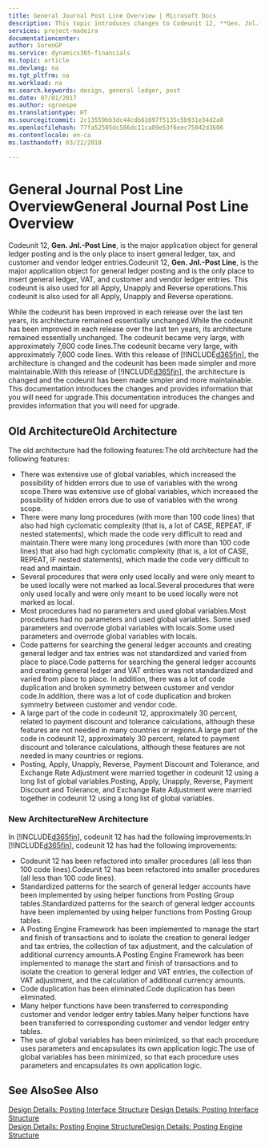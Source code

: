 ```yaml
---
title: General Journal Post Line Overview | Microsoft Docs
description: This topic introduces changes to Codeunit 12, **Gen. Jnl.-Post Line**, which is the major application object for general ledger posting and is the only place to insert general ledger, tax, and customer and vendor ledger entries.
services: project-madeira
documentationcenter: 
author: SorenGP
ms.service: dynamics365-financials
ms.topic: article
ms.devlang: na
ms.tgt_pltfrm: na
ms.workload: na
ms.search.keywords: design, general ledger, post
ms.date: 07/01/2017
ms.author: sgroespe
ms.translationtype: HT
ms.sourcegitcommit: 2c13559bb3dc44cdb61697f5135c5b931e34d2a8
ms.openlocfilehash: 77fa52505dc586dc11ca89e53f6eec75042d3606
ms.contentlocale: en-ca
ms.lasthandoff: 03/22/2018

---
```

# <a name="general-journal-post-line-overview"></a><span data-ttu-id="2536d-103">General Journal Post Line Overview</span><span class="sxs-lookup"><span data-stu-id="2536d-103">General Journal Post Line Overview</span></span>
<span data-ttu-id="2536d-104">Codeunit 12, **Gen. Jnl.-Post Line**, is the major application object for general ledger posting and is the only place to insert general ledger, tax, and customer and vendor ledger entries.</span><span class="sxs-lookup"><span data-stu-id="2536d-104">Codeunit 12, **Gen. Jnl.-Post Line**, is the major application object for general ledger posting and is the only place to insert general ledger, VAT, and customer and vendor ledger entries.</span></span> <span data-ttu-id="2536d-105">This codeunit is also used for all Apply, Unapply and Reverse operations.</span><span class="sxs-lookup"><span data-stu-id="2536d-105">This codeunit is also used for all Apply, Unapply and Reverse operations.</span></span>  
  
<span data-ttu-id="2536d-106">While the codeunit has been improved in each release over the last ten years, its architecture remained essentially unchanged.</span><span class="sxs-lookup"><span data-stu-id="2536d-106">While the codeunit has been improved in each release over the last ten years, its architecture remained essentially unchanged.</span></span> <span data-ttu-id="2536d-107">The codeunit became very large, with approximately 7,600 code lines.</span><span class="sxs-lookup"><span data-stu-id="2536d-107">The codeunit became very large, with approximately 7,600 code lines.</span></span> <span data-ttu-id="2536d-108">With this release of [!INCLUDE[d365fin](includes/d365fin_md.md)], the architecture is changed and the codeunit has been made simpler and more maintainable.</span><span class="sxs-lookup"><span data-stu-id="2536d-108">With this release of [!INCLUDE[d365fin](includes/d365fin_md.md)], the architecture is changed and the codeunit has been made simpler and more maintainable.</span></span> <span data-ttu-id="2536d-109">This documentation introduces the changes and provides information that you will need for upgrade.</span><span class="sxs-lookup"><span data-stu-id="2536d-109">This documentation introduces the changes and provides information that you will need for upgrade.</span></span>  
  
## <a name="old-architecture"></a><span data-ttu-id="2536d-110">Old Architecture</span><span class="sxs-lookup"><span data-stu-id="2536d-110">Old Architecture</span></span>  
<span data-ttu-id="2536d-111">The old architecture had the following features:</span><span class="sxs-lookup"><span data-stu-id="2536d-111">The old architecture had the following features:</span></span>  
  
* <span data-ttu-id="2536d-112">There was extensive use of global variables, which increased the possibility of hidden errors due to use of variables with the wrong scope.</span><span class="sxs-lookup"><span data-stu-id="2536d-112">There was extensive use of global variables, which increased the possibility of hidden errors due to use of variables with the wrong scope.</span></span>  
* <span data-ttu-id="2536d-113">There were many long procedures (with more than 100 code lines) that also had high cyclomatic complexity (that is, a lot of CASE, REPEAT, IF nested statements), which made the code very difficult to read and maintain.</span><span class="sxs-lookup"><span data-stu-id="2536d-113">There were many long procedures (with more than 100 code lines) that also had high cyclomatic complexity (that is, a lot of CASE, REPEAT, IF nested statements), which made the code very difficult to read and maintain.</span></span>  
* <span data-ttu-id="2536d-114">Several procedures that were only used locally and were only meant to be used locally were not marked as local.</span><span class="sxs-lookup"><span data-stu-id="2536d-114">Several procedures that were only used locally and were only meant to be used locally were not marked as local.</span></span>  
* <span data-ttu-id="2536d-115">Most procedures had no parameters and used global variables.</span><span class="sxs-lookup"><span data-stu-id="2536d-115">Most procedures had no parameters and used global variables.</span></span> <span data-ttu-id="2536d-116">Some used parameters and overrode global variables with locals.</span><span class="sxs-lookup"><span data-stu-id="2536d-116">Some used parameters and overrode global variables with locals.</span></span>  
* <span data-ttu-id="2536d-117">Code patterns for searching the general ledger accounts and creating general ledger and tax entries was not standardized and varied from place to place.</span><span class="sxs-lookup"><span data-stu-id="2536d-117">Code patterns for searching the general ledger accounts and creating general ledger and VAT entries was not standardized and varied from place to place.</span></span> <span data-ttu-id="2536d-118">In addition, there was a lot of code duplication and broken symmetry between customer and vendor code.</span><span class="sxs-lookup"><span data-stu-id="2536d-118">In addition, there was a lot of code duplication and broken symmetry between customer and vendor code.</span></span>  
* <span data-ttu-id="2536d-119">A large part of the code in codeunit 12, approximately 30 percent, related to payment discount and tolerance calculations, although these features are not needed in many countries or regions.</span><span class="sxs-lookup"><span data-stu-id="2536d-119">A large part of the code in codeunit 12, approximately 30 percent, related to payment discount and tolerance calculations, although these features are not needed in many countries or regions.</span></span>  
* <span data-ttu-id="2536d-120">Posting, Apply, Unapply, Reverse, Payment Discount and Tolerance, and Exchange Rate Adjustment were married together in codeunit 12 using a long list of global variables.</span><span class="sxs-lookup"><span data-stu-id="2536d-120">Posting, Apply, Unapply, Reverse, Payment Discount and Tolerance, and Exchange Rate Adjustment were married together in codeunit 12 using a long list of global variables.</span></span>  
  
### <a name="new-architecture"></a><span data-ttu-id="2536d-121">New Architecture</span><span class="sxs-lookup"><span data-stu-id="2536d-121">New Architecture</span></span>  
<span data-ttu-id="2536d-122">In [!INCLUDE[d365fin](includes/d365fin_md.md)], codeunit 12 has had the following improvements:</span><span class="sxs-lookup"><span data-stu-id="2536d-122">In [!INCLUDE[d365fin](includes/d365fin_md.md)], codeunit 12 has had the following improvements:</span></span>  
  
* <span data-ttu-id="2536d-123">Codeunit 12 has been refactored into smaller procedures (all less than 100 code lines).</span><span class="sxs-lookup"><span data-stu-id="2536d-123">Codeunit 12 has been refactored into smaller procedures (all less than 100 code lines).</span></span>  
* <span data-ttu-id="2536d-124">Standardized patterns for the search of general ledger accounts have been implemented by using helper functions from Posting Group tables.</span><span class="sxs-lookup"><span data-stu-id="2536d-124">Standardized patterns for the search of general ledger accounts have been implemented by using helper functions from Posting Group tables.</span></span>  
* <span data-ttu-id="2536d-125">A Posting Engine Framework has been implemented to manage the start and finish of transactions and to isolate the creation to general ledger and tax entries, the collection of tax adjustment, and the calculation of additional currency amounts.</span><span class="sxs-lookup"><span data-stu-id="2536d-125">A Posting Engine Framework has been implemented to manage the start and finish of transactions and to isolate the creation to general ledger and VAT entries, the collection of VAT adjustment, and the calculation of additional currency amounts.</span></span>  
* <span data-ttu-id="2536d-126">Code duplication has been eliminated.</span><span class="sxs-lookup"><span data-stu-id="2536d-126">Code duplication has been eliminated.</span></span>  
* <span data-ttu-id="2536d-127">Many helper functions have been transferred to corresponding customer and vendor ledger entry tables.</span><span class="sxs-lookup"><span data-stu-id="2536d-127">Many helper functions have been transferred to corresponding customer and vendor ledger entry tables.</span></span>  
* <span data-ttu-id="2536d-128">The use of global variables has been minimized, so that each procedure uses parameters and encapsulates its own application logic.</span><span class="sxs-lookup"><span data-stu-id="2536d-128">The use of global variables has been minimized, so that each procedure uses parameters and encapsulates its own application logic.</span></span>  
  
## <a name="see-also"></a><span data-ttu-id="2536d-129">See Also</span><span class="sxs-lookup"><span data-stu-id="2536d-129">See Also</span></span>  
<span data-ttu-id="2536d-130">[Design Details: Posting Interface Structure](design-details-posting-interface-structure.md) </span><span class="sxs-lookup"><span data-stu-id="2536d-130">[Design Details: Posting Interface Structure](design-details-posting-interface-structure.md) </span></span>  
[<span data-ttu-id="2536d-131">Design Details: Posting Engine Structure</span><span class="sxs-lookup"><span data-stu-id="2536d-131">Design Details: Posting Engine Structure</span></span>](design-details-posting-engine-structure.md)

